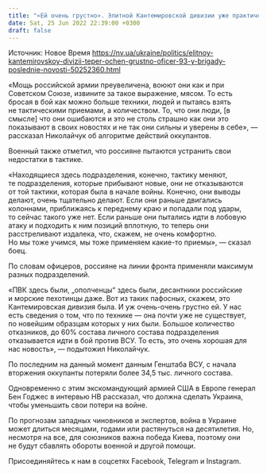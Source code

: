 ```yaml
---
title: "«Ей очень грустно». Элитной Кантемировской дивизии уже практически не существует — офицер 93-й бригады «Холодный Яр»"
date: Sat, 25 Jun 2022 22:39:00 +0300
draft: false
---
```

Источник: Новое Время https://nv.ua/ukraine/politics/elitnoy-kantemirovskoy-divizii-teper-ochen-grustno-oficer-93-y-brigady-poslednie-novosti-50252360.html


«Мощь российской армии преувеличена, воюют они как и при Советском Союзе, извините за такое выражение, мясом. То есть бросая в бой как можно больше техники, людей и пытаясь взять не тактическими приемами, а количеством. То, что они люди, [в смысле] что они ошибаются и это не столь страшно как они это показывают в своих новостях и не так они сильны и уверены в себе», — рассказал Николайчук об алгоритме действий оккупантов.

Военный также отметил, что россияне пытаются устранить свои недостатки в тактике.

«Находящиеся здесь подразделения, конечно, тактику меняют, те подразделения, которые прибывают новые, они не отказываются от той тактики, которая была в начале войны. Конечно, они выводы делают, очень тщательно делают. Если они раньше двигались колоннами, приближаясь к переднему краю и попадали под удары, то сейчас такого уже нет. Если раньше они пытались идти в лобовую атаку и подходить к ним позиций вплотную, то теперь они расстреливают издалека, что, скажем, не очень комфортно. Но мы тоже учимся, мы тоже применяем какие-то приемы», — сказал боец.

По словам офицеров, россияне на линии фронта применяли максимум разных подразделений.

«ПВК здесь были, „ополченцы“ здесь были, десантники российские и морские пехотинцы даже. Вот из таких пафосных, скажем, это Кантемировская дивизия была. И уж очень-очень грустно ей. У нас есть сведения о том, что по технике — она почти уже не существует, по новейшим образцам которых у них были. Большое количество отказников, до 60% состава личного состава подразделения отказывается идти в бой против ВСУ. То есть, это очень хорошая для нас новость», — подытожил Николайчук.

По последним на данный момент данным Генштаба ВСУ, с начала вторжения оккупанты потеряли более 34,5 тыс. личного состава.

Одновременно с этим экскомандующий армией США в Европе генерал Бен Годжес в интервью НВ рассказал, что должна сделать Украина, чтобы уменьшить свои потери на войне.

По прогнозам западных чиновников и экспертов, война в Украине может длиться месяцами, годами или растянуться на десятилетия. Но, несмотря на все, для союзников важна победа Киева, поэтому они не будут сбавлять обороты военной и другой помощи.

Присоединяйтесь к нам в соцсетях Facebook, Telegram и Instagram.
